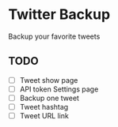 # Twitter Backup

Backup your favorite tweets

## TODO
- [ ] Tweet show page
- [ ] API token Settings page
- [ ] Backup one tweet
- [ ] Tweet hashtag
- [ ] Tweet URL link
